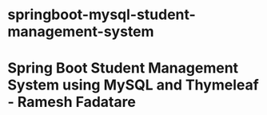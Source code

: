 # springboot-mysql-student-management-system
# Spring Boot Student Management System using MySQL and Thymeleaf - Ramesh Fadatare